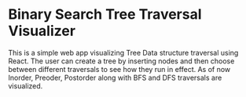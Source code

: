 # Binary Search Tree Traversal Visualizer
This is a simple web app visualizing Tree Data structure traversal using React.  The user can create a tree by inserting nodes and then choose between different traversals to see how they run in effect. As of now Inorder, Preoder, Postorder along with BFS and DFS traversals are visualized.
